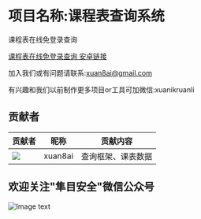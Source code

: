 # 项目名称:课程表查询系统

课程表在线免登录查询

[课程表在线免登录查询 安卓链接](https://xuan8ai.github.io/cqjypg/kb/index.php)

加入我们或有问题请联系:xuan8ai@gmail.com

有兴趣和我们以前制作更多项目or工具可加微信:xuanikruanli

## 贡献者

贡献者  | 昵称  | 贡献内容
 ---- | ----- | ------  
<img src="https://avatars.githubusercontent.com/u/173129827?s=96&v=4" />| xuan8ai | 查询框架、课表数据

欢迎关注"隼目安全"微信公众号
-----
![Image text](https://xuan8ai.github.io/xuanbai/qrcode1718724077637.jpg)
